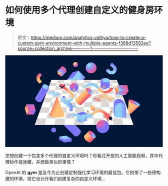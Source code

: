 # 如何使用多个代理创建自定义的健身房环境

> 原文：<https://medium.com/analytics-vidhya/how-to-create-a-custom-gym-environment-with-multiple-agents-f368d13582ee?source=collection_archive---------1----------------------->

![](img/59656b93c26dc1864916dcf7cf3f4701.png)

您想创建一个包含多个代理的自定义环境吗？你看过开放的人工智能视频，其中代理协作捉迷藏，并想做类似的事情？

OpenAI 的 **gym** 是迄今为止创建定制强化学习环境的最佳包。它附带了一些预构建的环境，但它也允许我们创建复杂的自定义环境…